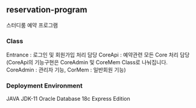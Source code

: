## reservation-program
스터디룸 예약 프로그램

### Class
Entrance : 로그인 및 회원가입 처리 담당
CoreApi : 예약관련 모든 Core 처리 담당 
(CoreApi의 기능구현은 CoreAdmin 및 CoreMem Class로 나눠집니다. CoreAdmin : 관리자 기능, CorMem : 일반회원 기능)

### Deployment Environment 
JAVA JDK-11 
Oracle Database 18c Express Edition
